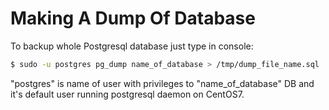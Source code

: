 # Making A Dump Of Database

To backup whole Postgresql database just type in console:

```bash
$ sudo -u postgres pg_dump name_of_database > /tmp/dump_file_name.sql
```

"postgres" is name of user with privileges to "name_of_database" DB and it's default user running postgresql daemon on CentOS7.
